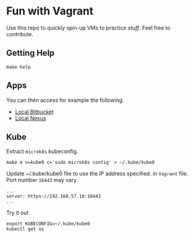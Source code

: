 # Fun with Vagrant

Use this repo to quickly spin-up VMs to practice _stuff_. Feel free to contribute.

## Getting Help

```
make help
```

## Apps

You can then access for example the following.

* [Local Bitbucket](http://192.168.57.20:7990)
* [Local Nexus](http://192.168.57.30:8081)

## Kube

Extract `microk8s` kubeconfig.

```
make e n=kube0 c='sudo microk8s config' > ~/.kube/kube0
```

Update ~/.kube/kube0 file to use the IP address specified.
in `Vagrant` file. Port number `16443` may vary.

```
...
server: https://192.168.57.10:16443
...
```

Try it out.

```
export KUBECONFIG=~/.kube/kube0
kubectl get ns
```
